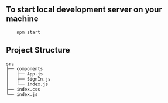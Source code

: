 ## To start local development server on your machine

```
    npm start
```
## Project Structure

```
src
├── components
│   ├── App.js
│   ├── SignIn.js
│   └── index.js
├── index.css
└── index.js
```
